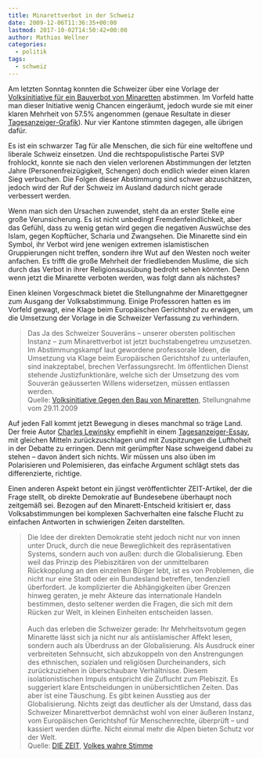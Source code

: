 ```yaml
---
title: Minarettverbot in der Schweiz
date: 2009-12-06T11:36:35+00:00
lastmod: 2017-10-02T14:50:42+00:00
author: Mathias Wellner
categories:
  - politik
tags:
  - schweiz
---
```

Am letzten Sonntag konnten die Schweizer über eine Vorlage der [Volksinitiative für ein Bauverbot von Minaretten](http://www.admin.ch/ch/d/pore/vi/vis353.html) abstimmen. Im Vorfeld hatte man dieser Initiative wenig Chancen eingeräumt, jedoch wurde sie mit einer klaren Mehrheit von 57.5% angenommen (genaue Resultate in dieser [Tagesanzeiger-Grafik](http://www.tagesanzeiger.ch/schweiz/standard/57-Prozent-sagten-Ja-zum-MinarettVerbot/story/31785289)). Nur vier Kantone stimmten dagegen, alle übrigen dafür. 

Es ist ein schwarzer Tag für alle Menschen, die sich für eine weltoffene und liberale Schweiz einsetzen. Und die rechtspopulistische Partei SVP frohlockt, konnte sie nach den vielen verlorenen Abstimmungen der letzten Jahre (Personenfreizügigkeit, Schengen) doch endlich wieder einen klaren Sieg verbuchen. Die Folgen dieser Abstimmung sind schwer abzuschätzen, jedoch wird der Ruf der Schweiz im Ausland dadurch nicht gerade verbessert werden.  
  
Wenn man sich den Ursachen zuwendet, steht da an erster Stelle eine große Verunsicherung. Es ist nicht unbedingt Fremdenfeindlichkeit, aber das Gefühl, dass zu wenig getan wird gegen die negativen Auswüchse des Islam, gegen Kopftücher, Scharia und Zwangsehen. Die Minarette sind ein Symbol, ihr Verbot wird jene wenigen extremen islamistischen Gruppierungen nicht treffen, sondern ihre Wut auf den Westen noch weiter anfachen. Es trifft die große Mehrheit der friedliebenden Muslime, die sich durch das Verbot in ihrer Religionsausübung bedroht sehen könnten. Denn wenn jetzt die Minarette verboten werden, was folgt dann als nächstes?
  
Einen kleinen Vorgeschmack bietet die Stellungnahme der Minarettgegner zum Ausgang der Volksabstimmung. Einige Professoren hatten es im Vorfeld gewagt, eine Klage beim Europäischen Gerichtshof zu erwägen, um die Umsetzung der Vorlage in die Schweizer Verfassung zu verhindern.
  
<blockquote class="blockquote">
  Das Ja des Schweizer Souveräns – unserer obersten politischen Instanz – zum Minarettverbot ist jetzt buchstabengetreu umzusetzen. Im Abstimmungskampf laut gewordene professorale Ideen, die Umsetzung via Klage beim Europäischen Gerichtshof zu unterlaufen, sind inakzeptabel, brechen Verfassungsrecht. Im öffentlichen Dienst stehende Justizfunktionäre, welche sich der Umsetzung des vom Souverän geäusserten Willens widersetzen, müssen entlassen werden.
    
  <footer class="blockquote-footer">Quelle: <a href="http://www.admin.ch/ch/d/pore/vi/vis353.html">Volksinitiative Gegen den Bau von Minaretten</a>, Stellungnahme vom 29.11.2009</footer>
</blockquote>
  
Auf jeden Fall kommt jetzt Bewegung in dieses manchmal so träge Land. Der freie Autor <a href="http://www.lewinsky.ch/charles/index.html">Charles Lewinsky</a> empfiehlt in einem <a href="http://www.tagesanzeiger.ch/kultur/buecher/Jetzt-muessen-wir-sogar-Koeppels-triumphierende-Ironie-schlucken/story/10202730">Tagesanzeiger-Essay</a>, mit gleichen Mitteln zurückzuschlagen und mit Zuspitzungen die Lufthoheit in der Debatte zu erringen. Denn mit gerümpfter Nase schweigend dabei zu stehen &#8211; davon ändert sich nichts. Wir müssen uns also üben im Polarisieren und Polemisieren, das einfache Argument schlägt stets das differenzierte, richtige.

Einen anderen Aspekt betont ein jüngst veröffentlichter ZEIT-Artikel, der die Frage stellt, ob direkte Demokratie auf Bundesebene überhaupt noch zeitgemäß sei. Bezogen auf den Minarett-Entscheid kritisiert er, dass Volksabstimmungen bei komplexen Sachverhalten eine falsche Flucht zu einfachen Antworten in schwierigen Zeiten darstellten.
  
<blockquote class="blockquote">
  Die Idee der direkten Demokratie steht jedoch nicht nur von innen unter Druck, durch die neue Beweglichkeit des repräsentativen Systems, sondern auch von außen: durch die Globalisierung. Eben weil das Prinzip des Plebiszitären von der unmittelbaren Rückkopplung an den einzelnen Bürger lebt, ist es von Problemen, die nicht nur eine Stadt oder ein Bundesland betreffen, tendenziell überfordert. Je komplizierter die Abhängigkeiten über Grenzen hinweg geraten, je mehr Akteure das internationale Handeln bestimmen, desto seltener werden die Fragen, die sich mit dem Rücken zur Welt, in kleinen Einheiten entscheiden lassen.
  <br><br>
  Auch das erleben die Schweizer gerade: Ihr Mehrheitsvotum gegen Minarette lässt sich ja nicht nur als antiislamischer Affekt lesen, sondern auch als Überdruss an der Globalisierung. Als Ausdruck einer verbreiteten Sehnsucht, sich abzukoppeln von den Anstrengungen des ethnischen, sozialen und religiösen Durcheinanders, sich zurückzuziehen in überschaubare Verhältnisse. Diesem isolationistischen Impuls entspricht die Zuflucht zum Plebiszit. Es suggeriert klare Entscheidungen in unübersichtlichen Zeiten. Das aber ist eine Täuschung. Es gibt keinen Ausstieg aus der Globalisierung. Nichts zeigt das deutlicher als der Umstand, dass das Schweizer Minarettverbot demnächst wohl von einer äußeren Instanz, vom Europäischen Gerichtshof für Menschenrechte, überprüft – und kassiert werden dürfte. Nicht einmal mehr die Alpen bieten Schutz vor der Welt.

  <footer class="blockquote-footer">Quelle: <a href="http://www.zeit.de/index">DIE ZEIT</a>, <a href="http://www.zeit.de/2009/51/01-Europa?page=1">Volkes wahre Stimme</a></footer>
</blockquote>
